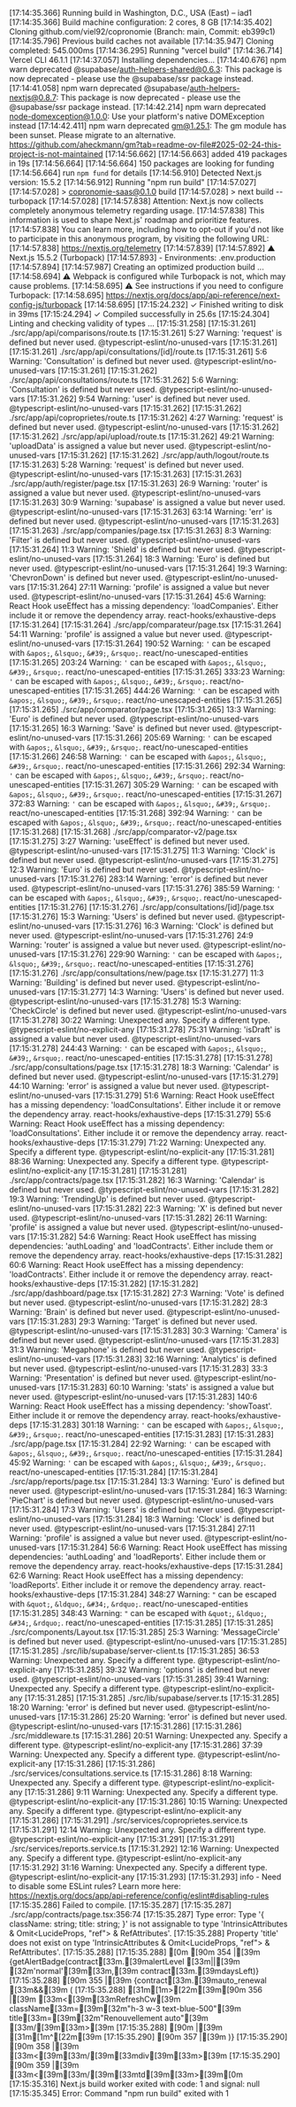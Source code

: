 [17:14:35.366] Running build in Washington, D.C., USA (East) – iad1
[17:14:35.366] Build machine configuration: 2 cores, 8 GB
[17:14:35.402] Cloning github.com/viel92/copronomie (Branch: main, Commit: eb399c1)
[17:14:35.796] Previous build caches not available
[17:14:35.947] Cloning completed: 545.000ms
[17:14:36.295] Running "vercel build"
[17:14:36.714] Vercel CLI 46.1.1
[17:14:37.057] Installing dependencies...
[17:14:40.676] npm warn deprecated @supabase/auth-helpers-shared@0.6.3: This package is now deprecated - please use the @supabase/ssr package instead.
[17:14:41.058] npm warn deprecated @supabase/auth-helpers-nextjs@0.8.7: This package is now deprecated - please use the @supabase/ssr package instead.
[17:14:42.214] npm warn deprecated node-domexception@1.0.0: Use your platform's native DOMException instead
[17:14:42.411] npm warn deprecated gm@1.25.1: The gm module has been sunset. Please migrate to an alternative. https://github.com/aheckmann/gm?tab=readme-ov-file#2025-02-24-this-project-is-not-maintained
[17:14:56.662] 
[17:14:56.663] added 419 packages in 19s
[17:14:56.664] 
[17:14:56.664] 150 packages are looking for funding
[17:14:56.664]   run `npm fund` for details
[17:14:56.910] Detected Next.js version: 15.5.2
[17:14:56.912] Running "npm run build"
[17:14:57.027] 
[17:14:57.028] > copronomie-saas@0.1.0 build
[17:14:57.028] > next build --turbopack
[17:14:57.028] 
[17:14:57.838] Attention: Next.js now collects completely anonymous telemetry regarding usage.
[17:14:57.838] This information is used to shape Next.js' roadmap and prioritize features.
[17:14:57.838] You can learn more, including how to opt-out if you'd not like to participate in this anonymous program, by visiting the following URL:
[17:14:57.838] https://nextjs.org/telemetry
[17:14:57.839] 
[17:14:57.892]    ▲ Next.js 15.5.2 (Turbopack)
[17:14:57.893]    - Environments: .env.production
[17:14:57.894] 
[17:14:57.987]    Creating an optimized production build ...
[17:14:58.694]  ⚠ Webpack is configured while Turbopack is not, which may cause problems.
[17:14:58.695]  ⚠ See instructions if you need to configure Turbopack:
[17:14:58.695]   https://nextjs.org/docs/app/api-reference/next-config-js/turbopack
[17:14:58.695] 
[17:15:24.232]  ✓ Finished writing to disk in 39ms
[17:15:24.294]  ✓ Compiled successfully in 25.6s
[17:15:24.304]    Linting and checking validity of types ...
[17:15:31.258] 
[17:15:31.261] ./src/app/api/comparisons/route.ts
[17:15:31.261] 5:27  Warning: 'request' is defined but never used.  @typescript-eslint/no-unused-vars
[17:15:31.261] 
[17:15:31.261] ./src/app/api/consultations/[id]/route.ts
[17:15:31.261] 5:6  Warning: 'Consultation' is defined but never used.  @typescript-eslint/no-unused-vars
[17:15:31.261] 
[17:15:31.262] ./src/app/api/consultations/route.ts
[17:15:31.262] 5:6  Warning: 'Consultation' is defined but never used.  @typescript-eslint/no-unused-vars
[17:15:31.262] 9:54  Warning: 'user' is defined but never used.  @typescript-eslint/no-unused-vars
[17:15:31.262] 
[17:15:31.262] ./src/app/api/coproprietes/route.ts
[17:15:31.262] 4:27  Warning: 'request' is defined but never used.  @typescript-eslint/no-unused-vars
[17:15:31.262] 
[17:15:31.262] ./src/app/api/upload/route.ts
[17:15:31.262] 49:21  Warning: 'uploadData' is assigned a value but never used.  @typescript-eslint/no-unused-vars
[17:15:31.262] 
[17:15:31.262] ./src/app/auth/logout/route.ts
[17:15:31.263] 5:28  Warning: 'request' is defined but never used.  @typescript-eslint/no-unused-vars
[17:15:31.263] 
[17:15:31.263] ./src/app/auth/register/page.tsx
[17:15:31.263] 26:9  Warning: 'router' is assigned a value but never used.  @typescript-eslint/no-unused-vars
[17:15:31.263] 30:9  Warning: 'supabase' is assigned a value but never used.  @typescript-eslint/no-unused-vars
[17:15:31.263] 63:14  Warning: 'err' is defined but never used.  @typescript-eslint/no-unused-vars
[17:15:31.263] 
[17:15:31.263] ./src/app/companies/page.tsx
[17:15:31.263] 8:3  Warning: 'Filter' is defined but never used.  @typescript-eslint/no-unused-vars
[17:15:31.264] 11:3  Warning: 'Shield' is defined but never used.  @typescript-eslint/no-unused-vars
[17:15:31.264] 18:3  Warning: 'Euro' is defined but never used.  @typescript-eslint/no-unused-vars
[17:15:31.264] 19:3  Warning: 'ChevronDown' is defined but never used.  @typescript-eslint/no-unused-vars
[17:15:31.264] 27:11  Warning: 'profile' is assigned a value but never used.  @typescript-eslint/no-unused-vars
[17:15:31.264] 45:6  Warning: React Hook useEffect has a missing dependency: 'loadCompanies'. Either include it or remove the dependency array.  react-hooks/exhaustive-deps
[17:15:31.264] 
[17:15:31.264] ./src/app/comparateur/page.tsx
[17:15:31.264] 54:11  Warning: 'profile' is assigned a value but never used.  @typescript-eslint/no-unused-vars
[17:15:31.264] 190:52  Warning: `'` can be escaped with `&apos;`, `&lsquo;`, `&#39;`, `&rsquo;`.  react/no-unescaped-entities
[17:15:31.265] 203:24  Warning: `'` can be escaped with `&apos;`, `&lsquo;`, `&#39;`, `&rsquo;`.  react/no-unescaped-entities
[17:15:31.265] 333:23  Warning: `'` can be escaped with `&apos;`, `&lsquo;`, `&#39;`, `&rsquo;`.  react/no-unescaped-entities
[17:15:31.265] 444:26  Warning: `'` can be escaped with `&apos;`, `&lsquo;`, `&#39;`, `&rsquo;`.  react/no-unescaped-entities
[17:15:31.265] 
[17:15:31.265] ./src/app/comparator/page.tsx
[17:15:31.265] 13:3  Warning: 'Euro' is defined but never used.  @typescript-eslint/no-unused-vars
[17:15:31.265] 16:3  Warning: 'Save' is defined but never used.  @typescript-eslint/no-unused-vars
[17:15:31.266] 205:69  Warning: `'` can be escaped with `&apos;`, `&lsquo;`, `&#39;`, `&rsquo;`.  react/no-unescaped-entities
[17:15:31.266] 246:58  Warning: `'` can be escaped with `&apos;`, `&lsquo;`, `&#39;`, `&rsquo;`.  react/no-unescaped-entities
[17:15:31.266] 292:34  Warning: `'` can be escaped with `&apos;`, `&lsquo;`, `&#39;`, `&rsquo;`.  react/no-unescaped-entities
[17:15:31.267] 305:29  Warning: `'` can be escaped with `&apos;`, `&lsquo;`, `&#39;`, `&rsquo;`.  react/no-unescaped-entities
[17:15:31.267] 372:83  Warning: `'` can be escaped with `&apos;`, `&lsquo;`, `&#39;`, `&rsquo;`.  react/no-unescaped-entities
[17:15:31.268] 392:94  Warning: `'` can be escaped with `&apos;`, `&lsquo;`, `&#39;`, `&rsquo;`.  react/no-unescaped-entities
[17:15:31.268] 
[17:15:31.268] ./src/app/comparator-v2/page.tsx
[17:15:31.275] 3:27  Warning: 'useEffect' is defined but never used.  @typescript-eslint/no-unused-vars
[17:15:31.275] 11:3  Warning: 'Clock' is defined but never used.  @typescript-eslint/no-unused-vars
[17:15:31.275] 12:3  Warning: 'Euro' is defined but never used.  @typescript-eslint/no-unused-vars
[17:15:31.276] 283:14  Warning: 'error' is defined but never used.  @typescript-eslint/no-unused-vars
[17:15:31.276] 385:59  Warning: `'` can be escaped with `&apos;`, `&lsquo;`, `&#39;`, `&rsquo;`.  react/no-unescaped-entities
[17:15:31.276] 
[17:15:31.276] ./src/app/consultations/[id]/page.tsx
[17:15:31.276] 15:3  Warning: 'Users' is defined but never used.  @typescript-eslint/no-unused-vars
[17:15:31.276] 16:3  Warning: 'Clock' is defined but never used.  @typescript-eslint/no-unused-vars
[17:15:31.276] 24:9  Warning: 'router' is assigned a value but never used.  @typescript-eslint/no-unused-vars
[17:15:31.276] 229:90  Warning: `'` can be escaped with `&apos;`, `&lsquo;`, `&#39;`, `&rsquo;`.  react/no-unescaped-entities
[17:15:31.276] 
[17:15:31.276] ./src/app/consultations/new/page.tsx
[17:15:31.277] 11:3  Warning: 'Building' is defined but never used.  @typescript-eslint/no-unused-vars
[17:15:31.277] 14:3  Warning: 'Users' is defined but never used.  @typescript-eslint/no-unused-vars
[17:15:31.278] 15:3  Warning: 'CheckCircle' is defined but never used.  @typescript-eslint/no-unused-vars
[17:15:31.278] 30:22  Warning: Unexpected any. Specify a different type.  @typescript-eslint/no-explicit-any
[17:15:31.278] 75:31  Warning: 'isDraft' is assigned a value but never used.  @typescript-eslint/no-unused-vars
[17:15:31.278] 244:43  Warning: `'` can be escaped with `&apos;`, `&lsquo;`, `&#39;`, `&rsquo;`.  react/no-unescaped-entities
[17:15:31.278] 
[17:15:31.278] ./src/app/consultations/page.tsx
[17:15:31.278] 18:3  Warning: 'Calendar' is defined but never used.  @typescript-eslint/no-unused-vars
[17:15:31.279] 44:10  Warning: 'error' is assigned a value but never used.  @typescript-eslint/no-unused-vars
[17:15:31.279] 51:6  Warning: React Hook useEffect has a missing dependency: 'loadConsultations'. Either include it or remove the dependency array.  react-hooks/exhaustive-deps
[17:15:31.279] 55:6  Warning: React Hook useEffect has a missing dependency: 'loadConsultations'. Either include it or remove the dependency array.  react-hooks/exhaustive-deps
[17:15:31.279] 71:22  Warning: Unexpected any. Specify a different type.  @typescript-eslint/no-explicit-any
[17:15:31.281] 88:36  Warning: Unexpected any. Specify a different type.  @typescript-eslint/no-explicit-any
[17:15:31.281] 
[17:15:31.281] ./src/app/contracts/page.tsx
[17:15:31.282] 16:3  Warning: 'Calendar' is defined but never used.  @typescript-eslint/no-unused-vars
[17:15:31.282] 19:3  Warning: 'TrendingUp' is defined but never used.  @typescript-eslint/no-unused-vars
[17:15:31.282] 22:3  Warning: 'X' is defined but never used.  @typescript-eslint/no-unused-vars
[17:15:31.282] 26:11  Warning: 'profile' is assigned a value but never used.  @typescript-eslint/no-unused-vars
[17:15:31.282] 54:6  Warning: React Hook useEffect has missing dependencies: 'authLoading' and 'loadContracts'. Either include them or remove the dependency array.  react-hooks/exhaustive-deps
[17:15:31.282] 60:6  Warning: React Hook useEffect has a missing dependency: 'loadContracts'. Either include it or remove the dependency array.  react-hooks/exhaustive-deps
[17:15:31.282] 
[17:15:31.282] ./src/app/dashboard/page.tsx
[17:15:31.282] 27:3  Warning: 'Vote' is defined but never used.  @typescript-eslint/no-unused-vars
[17:15:31.282] 28:3  Warning: 'Brain' is defined but never used.  @typescript-eslint/no-unused-vars
[17:15:31.283] 29:3  Warning: 'Target' is defined but never used.  @typescript-eslint/no-unused-vars
[17:15:31.283] 30:3  Warning: 'Camera' is defined but never used.  @typescript-eslint/no-unused-vars
[17:15:31.283] 31:3  Warning: 'Megaphone' is defined but never used.  @typescript-eslint/no-unused-vars
[17:15:31.283] 32:16  Warning: 'Analytics' is defined but never used.  @typescript-eslint/no-unused-vars
[17:15:31.283] 33:3  Warning: 'Presentation' is defined but never used.  @typescript-eslint/no-unused-vars
[17:15:31.283] 60:10  Warning: 'stats' is assigned a value but never used.  @typescript-eslint/no-unused-vars
[17:15:31.283] 140:6  Warning: React Hook useEffect has a missing dependency: 'showToast'. Either include it or remove the dependency array.  react-hooks/exhaustive-deps
[17:15:31.283] 301:18  Warning: `'` can be escaped with `&apos;`, `&lsquo;`, `&#39;`, `&rsquo;`.  react/no-unescaped-entities
[17:15:31.283] 
[17:15:31.283] ./src/app/page.tsx
[17:15:31.284] 22:92  Warning: `'` can be escaped with `&apos;`, `&lsquo;`, `&#39;`, `&rsquo;`.  react/no-unescaped-entities
[17:15:31.284] 45:92  Warning: `'` can be escaped with `&apos;`, `&lsquo;`, `&#39;`, `&rsquo;`.  react/no-unescaped-entities
[17:15:31.284] 
[17:15:31.284] ./src/app/reports/page.tsx
[17:15:31.284] 13:3  Warning: 'Euro' is defined but never used.  @typescript-eslint/no-unused-vars
[17:15:31.284] 16:3  Warning: 'PieChart' is defined but never used.  @typescript-eslint/no-unused-vars
[17:15:31.284] 17:3  Warning: 'Users' is defined but never used.  @typescript-eslint/no-unused-vars
[17:15:31.284] 18:3  Warning: 'Clock' is defined but never used.  @typescript-eslint/no-unused-vars
[17:15:31.284] 27:11  Warning: 'profile' is assigned a value but never used.  @typescript-eslint/no-unused-vars
[17:15:31.284] 56:6  Warning: React Hook useEffect has missing dependencies: 'authLoading' and 'loadReports'. Either include them or remove the dependency array.  react-hooks/exhaustive-deps
[17:15:31.284] 62:6  Warning: React Hook useEffect has a missing dependency: 'loadReports'. Either include it or remove the dependency array.  react-hooks/exhaustive-deps
[17:15:31.284] 348:27  Warning: `"` can be escaped with `&quot;`, `&ldquo;`, `&#34;`, `&rdquo;`.  react/no-unescaped-entities
[17:15:31.285] 348:43  Warning: `"` can be escaped with `&quot;`, `&ldquo;`, `&#34;`, `&rdquo;`.  react/no-unescaped-entities
[17:15:31.285] 
[17:15:31.285] ./src/components/Layout.tsx
[17:15:31.285] 25:3  Warning: 'MessageCircle' is defined but never used.  @typescript-eslint/no-unused-vars
[17:15:31.285] 
[17:15:31.285] ./src/lib/supabase/server-client.ts
[17:15:31.285] 36:53  Warning: Unexpected any. Specify a different type.  @typescript-eslint/no-explicit-any
[17:15:31.285] 39:32  Warning: 'options' is defined but never used.  @typescript-eslint/no-unused-vars
[17:15:31.285] 39:41  Warning: Unexpected any. Specify a different type.  @typescript-eslint/no-explicit-any
[17:15:31.285] 
[17:15:31.285] ./src/lib/supabase/server.ts
[17:15:31.285] 18:20  Warning: 'error' is defined but never used.  @typescript-eslint/no-unused-vars
[17:15:31.286] 25:20  Warning: 'error' is defined but never used.  @typescript-eslint/no-unused-vars
[17:15:31.286] 
[17:15:31.286] ./src/middleware.ts
[17:15:31.286] 20:51  Warning: Unexpected any. Specify a different type.  @typescript-eslint/no-explicit-any
[17:15:31.286] 37:39  Warning: Unexpected any. Specify a different type.  @typescript-eslint/no-explicit-any
[17:15:31.286] 
[17:15:31.286] ./src/services/consultations.service.ts
[17:15:31.286] 8:18  Warning: Unexpected any. Specify a different type.  @typescript-eslint/no-explicit-any
[17:15:31.286] 9:11  Warning: Unexpected any. Specify a different type.  @typescript-eslint/no-explicit-any
[17:15:31.286] 10:15  Warning: Unexpected any. Specify a different type.  @typescript-eslint/no-explicit-any
[17:15:31.286] 
[17:15:31.291] ./src/services/coproprietes.service.ts
[17:15:31.291] 12:14  Warning: Unexpected any. Specify a different type.  @typescript-eslint/no-explicit-any
[17:15:31.291] 
[17:15:31.291] ./src/services/reports.service.ts
[17:15:31.292] 12:16  Warning: Unexpected any. Specify a different type.  @typescript-eslint/no-explicit-any
[17:15:31.292] 31:16  Warning: Unexpected any. Specify a different type.  @typescript-eslint/no-explicit-any
[17:15:31.293] 
[17:15:31.293] info  - Need to disable some ESLint rules? Learn more here: https://nextjs.org/docs/app/api-reference/config/eslint#disabling-rules
[17:15:35.286] Failed to compile.
[17:15:35.287] 
[17:15:35.287] ./src/app/contracts/page.tsx:356:74
[17:15:35.287] Type error: Type '{ className: string; title: string; }' is not assignable to type 'IntrinsicAttributes & Omit<LucideProps, "ref"> & RefAttributes<SVGSVGElement>'.
[17:15:35.288]   Property 'title' does not exist on type 'IntrinsicAttributes & Omit<LucideProps, "ref"> & RefAttributes<SVGSVGElement>'.
[17:15:35.288] 
[17:15:35.288] [0m [90m 354 |[39m                           {getAlertBadge(contract[33m.[39malertLevel [33m||[39m [32m'normal'[39m[33m,[39m contract[33m.[39mdaysLeft)}
[17:15:35.288]  [90m 355 |[39m                           {contract[33m.[39mauto_renewal [33m&&[39m (
[17:15:35.288] [31m[1m>[22m[39m[90m 356 |[39m                             [33m<[39m[33mRefreshCw[39m className[33m=[39m[32m"h-3 w-3 text-blue-500"[39m title[33m=[39m[32m"Renouvellement auto"[39m [33m/[39m[33m>[39m
[17:15:35.288]  [90m     |[39m                                                                          [31m[1m^[22m[39m
[17:15:35.290]  [90m 357 |[39m                           )}
[17:15:35.290]  [90m 358 |[39m                         [33m<[39m[33m/[39m[33mdiv[39m[33m>[39m
[17:15:35.290]  [90m 359 |[39m                       [33m<[39m[33m/[39m[33mtd[39m[33m>[39m[0m
[17:15:35.316] Next.js build worker exited with code: 1 and signal: null
[17:15:35.345] Error: Command "npm run build" exited with 1